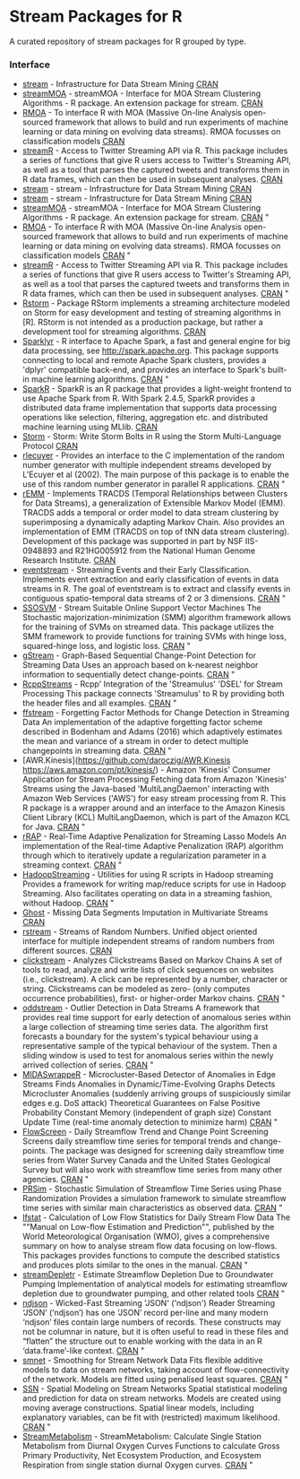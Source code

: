 # Stream Packages for R
A curated repository of stream packages for R grouped by type.


### Interface  
* [stream](https://github.com/mhahsler/stream) - Infrastructure for Data Stream Mining [CRAN](https://cran.r-project.org/web/packages/stream/index.html)  
* [streamMOA](https://github.com/mhahsler/streamMOA) - streamMOA - Interface for MOA Stream Clustering Algorithms - R package.
 An extension package for stream. [CRAN](https://cran.r-project.org/web/packages/streamMOA/index.html)  
* [RMOA](https://github.com/jwijffels/RMOA) - To interface R with MOA (Massive On-line Analysis open-sourced framework that allows to build and run experiments of machine learning or data mining on evolving data streams). RMOA focusses on classification models [CRAN](https://cran.r-project.org/web/packages/RMOA/index.html)
* [streamR](https://github.com/pablobarbera/streamR) - Access to Twitter Streaming API via R. This package includes a series of functions that give R users access to Twitter's Streaming API, as well as a tool that parses the captured tweets and transforms them in R data frames, which can then be used in subsequent analyses. [CRAN](https://cran.r-project.org/web/packages/streamR/index.html)  
* [stream](https://github.com/mhahsler/stream) - stream - Infrastructure for Data Stream Mining [CRAN](https://cran.r-project.org/web/packages/stream/index.html)  
* [stream](https://github.com/mhahsler/stream) - stream - Infrastructure for Data Stream Mining [CRAN](https://cran.r-project.org/web/packages/stream/index.html)  
* [streamMOA](https://github.com/mhahsler/streamMOA) - streamMOA - Interface for MOA Stream Clustering Algorithms - R package.
 An extension package for stream. [CRAN](https://cran.r-project.org/web/packages/streamMOA/index.html)  "
* [RMOA](https://github.com/jwijffels/RMOA) - To interface R with MOA (Massive On-line Analysis open-sourced framework that allows to build and run experiments of machine learning or data mining on evolving data streams).
 RMOA focusses on classification models [CRAN](https://cran.r-project.org/web/packages/RMOA/index.html)  "
* [streamR](https://github.com/pablobarbera/streamR) - Access to Twitter Streaming API via R.
 This package includes a series of functions that give R users access to Twitter's Streaming API, as well as a tool that parses the captured tweets and transforms them in R data frames, which can then be used in subsequent analyses. [CRAN](https://cran.r-project.org/web/packages/streamR/index.html)  "
* [Rstorm](https://rdrr.io/cran/RStorm/man/RStream-package.html) - Package RStorm implements a streaming architecture modeled on Storm for easy development and testing of streaming algorithms in [R]. RStorm is not intended as a production package, but rather a development tool for streaming algorithms. [CRAN](https://cran.r-project.org/web/packages/RStorm/index.html)  
* [Sparklyr](https://blog.rstudio.com/2018/10/01/sparklyr-0-9/) - R interface to Apache Spark, a fast and general engine for big data processing, see <http://spark.apache.org>. 
 This package supports connecting to local and remote Apache Spark clusters, provides a 'dplyr' compatible back-end, and provides an interface to Spark's built-in machine learning algorithms. [CRAN](https://cran.r-project.org/web/packages/sparklyr/index.html)  "
* [SparkR](https://spark.apache.org/docs/latest/sparkr.html) - SparkR is an R package that provides a light-weight frontend to use Apache Spark from R. With Spark 2.4.5, SparkR provides a distributed data frame implementation that supports data processing operations like selection, filtering, aggregation etc. and distributed machine learning using MLlib. [CRAN](https://cran.r-project.org/web/packages/SparkR/index.html)  
* [Storm](https://github.com/nathanmarz/storm/wiki) - Storm: Write Storm Bolts in R using the Storm Multi-Language Protocol [CRAN](https://cran.r-project.org/web/packages/Storm/index.html)  
* [rlecuyer](http://www.iro.umontreal.ca/~lecuyer/myftp/papers/streams00.pdf) - Provides an interface to the C implementation of the random number generator with multiple independent streams developed by L'Ecuyer et al (2002). 
 The main purpose of this package is to enable the use of this random number generator in parallel R applications. [CRAN](https://cran.r-project.org/web/packages/rlecuyer/index.html)  "
* [rEMM](http://s2.smu.edu/IDA/TRACDS/) - Implements TRACDS (Temporal Relationships between Clusters for Data Streams), a generalization of Extensible Markov Model (EMM). TRACDS adds a temporal or order model to data stream clustering by superimposing a dynamically adapting Markov Chain. Also provides an implementation of EMM (TRACDS on top of tNN data stream clustering). Development of this package was supported in part by NSF IIS-0948893 and R21HG005912 from the National Human Genome Research Institute. [CRAN](https://cran.r-project.org/web/packages/rEMM/index.html)  
* [eventstream](https://sevvandi.github.io/eventstream/index.html) - Streaming Events and their Early Classification.
 Implements event extraction and early classification of events in data streams in R. 
 The goal of eventstream is to extract and classify events in contiguous spatio-temporal data streams of 2 or 3 dimensions. [CRAN](https://cran.r-project.org/web/packages/eventstream/index.html)  "
* [SSOSVM](https://github.com/andrewthomasjones/SSOSVM) - Stream Suitable Online Support Vector Machines
 The Stochastic majorization-minimization (SMM) algorithm framework allows for the training of SVMs on streamed data.
 This package utilizes the SMM framework to provide functions for training SVMs with hinge loss, squared-hinge loss, and logistic loss. [CRAN](https://cran.r-project.org/web/packages/SSOSVM/index.html)  "
* [gStream](https://rdrr.io/cran/gStream/man/gStream-package.html) - Graph-Based Sequential Change-Point Detection for Streaming Data
 Uses an approach based on k-nearest neighbor information to sequentially detect change-points. [CRAN](https://cran.r-project.org/web/packages/gStream/index.html)  "
* [RcppStreams](https://github.com/cran/RcppStreams) - Rcpp' Integration of the 'Streamulus' 'DSEL' for Stream Processing
 This package connects 'Streamulus' to R by providing both the header files and all examples. [CRAN](https://cran.r-project.org/web/packages/RcppStreams/index.html)  "
* [ffstream](http://www.deanbodenham.com/ffstream/) - Forgetting Factor Methods for Change Detection in Streaming Data
 An implementation of the adaptive forgetting factor scheme described in Bodenham and Adams (2016) which adaptively estimates the mean and variance of a stream in order to detect multiple changepoints in streaming data. [CRAN](https://cran.r-project.org/web/packages/ffstream/index.html)  "
* [AWR.Kinesis](https://github.com/daroczig/AWR.Kinesis
 https://aws.amazon.com/pt/kinesis/) - Amazon 'Kinesis' Consumer Application for Stream Processing
 Fetching data from Amazon 'Kinesis' Streams using the Java-based 'MultiLangDaemon' interacting with Amazon Web Services ('AWS') for easy stream processing from R.
 This R package is a wrapper around and an interface to the Amazon Kinesis Client Library (KCL) MultiLangDaemon, which is part of the Amazon KCL for Java. [CRAN](https://cran.r-project.org/web/packages/AWR.Kinesis/index.html)  "
* [rRAP](https://github.com/cran/rRAP) - Real-Time Adaptive Penalization for Streaming Lasso Models
 An implementation of the Real-time Adaptive Penalization (RAP) algorithm through which to iteratively update a regularization parameter in a streaming context. [CRAN](https://cran.r-project.org/web/packages/rRAP/index.html)  "
* [HadoopStreaming](https://github.com/cran/HadoopStreaming) - Utilities for using R scripts in Hadoop streaming
 Provides a framework for writing map/reduce scripts for use in Hadoop Streaming. Also facilitates operating on data in a streaming fashion, without Hadoop. [CRAN](https://cran.r-project.org/web/packages/HadoopStreaming/index.html)  "
* [Ghost](https://www.researchgate.net/publication/332779980_Ghost_Imputation_Accurately_Reconstructing_Missing_Data_of_the_Off_Period) - Missing Data Segments Imputation in Multivariate Streams [CRAN](https://cran.r-project.org/web/packages/Ghost/index.html)  
* [rstream](http://statmath.wu.ac.at/arvag/) - Streams of Random Numbers. Unified object oriented interface for multiple independent streams of random numbers from different sources. [CRAN](https://cran.r-project.org/web/packages/rstream/index.html)  
* [clickstream]() - Analyzes Clickstreams Based on Markov Chains
 A set of tools to read, analyze and write lists of click sequences on websites (i.e., clickstream). A click can be represented by a number, character or string. Clickstreams can be modeled as zero- (only computes occurrence probabilities), first- or higher-order Markov chains. [CRAN](https://cran.r-project.org/web/packages/clickstream/index.html)  "
* [oddstream](https://github.com/pridiltal/oddstream) - Outlier Detection in Data Streams
 A framework that provides real time support for early detection of anomalous series within a large collection of streaming time series data.
 The algorithm first forecasts a boundary for the system's typical behaviour using a representative sample of the typical behaviour of the system. Then a sliding window is used to test for anomalous series within the newly arrived collection of series. [CRAN](https://cran.r-project.org/web/packages/oddstream/index.html)  "
* [MIDASwrappeR](https://github.com/pteridin/MIDASwrappeR) - Microcluster-Based Detector of Anomalies in Edge Streams
 Finds Anomalies in Dynamic/Time-Evolving Graphs 
 Detects Microcluster Anomalies (suddenly arriving groups of suspiciously similar edges e.g. DoS attack) 
 Theoretical Guarantees on False Positive Probability 
 Constant Memory (independent of graph size) 
 Constant Update Time (real-time anomaly detection to minimize harm) [CRAN](https://cran.r-project.org/web/packages/MIDASwrappeR/index.html)  "
* [FlowScreen](https://rdrr.io/cran/FlowScreen/man/FlowScreen.html) - Daily Streamflow Trend and Change Point Screening
 Screens daily streamflow time series for temporal trends and change-points.
 The package was designed for screening daily streamflow time series from Water Survey Canada and the United States Geological Survey but will also work with streamflow time series from many other agencies. [CRAN](https://cran.r-project.org/web/packages/FlowScreen/index.html)  "
* [PRSim](https://git.math.uzh.ch/reinhard.furrer/PRSim-devel) - Stochastic Simulation of Streamflow Time Series using Phase Randomization
 Provides a simulation framework to simulate streamflow time series with similar main characteristics as observed data. [CRAN](https://cran.r-project.org/web/packages/PRSim/index.html)  "
* [lfstat](https://github.com/mundl/lfstat) - Calculation of Low Flow Statistics for Daily Stream Flow Data
 The ""Manual on Low-flow Estimation and Prediction"", published by the World Meteorological Organisation (WMO), gives a comprehensive summary on how to analyse stream flow data focusing on low-flows. 
 This packages provides functions to compute the described statistics and produces plots similar to the ones in the manual. [CRAN](https://cran.r-project.org/web/packages/lfstat/index.html)  "
* [streamDepletr](https://github.com/FoundrySpatial/streamDepletr) - Estimate Streamflow Depletion Due to Groundwater Pumping
 Implementation of analytical models for estimating streamflow depletion due to groundwater pumping, and other related tools [CRAN](https://cran.r-project.org/web/packages/streamDepletr/index.html)  "
* [ndjson](https://gitlab.com/hrbrmstr/ndjson) - Wicked-Fast Streaming 'JSON' ('ndjson') Reader
 Streaming ‘JSON’ (‘ndjson’) has one ‘JSON’ record per-line and many
 modern ‘ndjson’ files contain large numbers of records. These constructs
 may not be columnar in nature, but it is often useful to read in these
 files and “flatten” the structure out to enable working with the data in
 an R ‘data.frame’-like context. [CRAN](https://cran.r-project.org/web/packages/ndjson/index.html)  "
* [smnet]() - Smoothing for Stream Network Data
 Fits flexible additive models to data on stream networks, taking account of flow-connectivity of the network. 
 Models are fitted using penalised least squares. [CRAN](https://cran.r-project.org/web/packages/smnet/index.html)  "
* [SSN](https://github.com/cran/SSN) - Spatial Modeling on Stream Networks
 Spatial statistical modeling and prediction for data on stream networks.
 Models are created using moving average constructions. Spatial linear models, including explanatory variables, can be fit with (restricted) maximum likelihood. [CRAN](https://cran.r-project.org/web/packages/SSN/index.html)  "
* [StreamMetabolism](https://github.com/ssefick/StreamMetabolism) - StreamMetabolism: Calculate Single Station Metabolism from Diurnal Oxygen Curves
 Functions to calculate Gross Primary Productivity, Net Ecosystem Production, and Ecosystem Respiration from single station diurnal Oxygen curves. [CRAN](https://cran.r-project.org/web/packages/StreamMetabolism/index.html)  "
